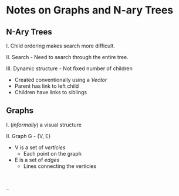 # Notes on Graphs and N-ary Trees

## N-Ary Trees

I. Child ordering makes search more difficult.

II. Search - Need to search through the entire tree.

III. Dynamic structure - Not fixed number of children
	
* Created conventionally using a _Vector_
* Parent has link to left child
* Children have links to siblings

## Graphs

I. (_informally_)  a visual structure

II. Graph G - {V, E}

* V is a set of _verticies_
  * Each point on the graph
* E is a set of _edges_ 
  * Lines connecting the verticies
```c++


_
```
